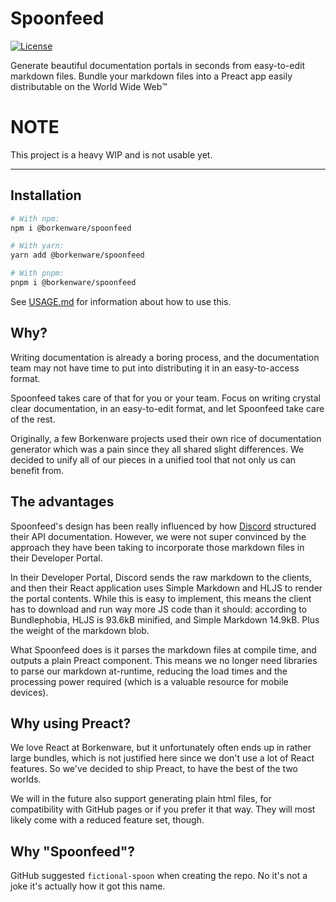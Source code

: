 # Spoonfeed
[![License](https://img.shields.io/github/license/borkenware/spoonfeed.svg?style=flat-square)](https://github.com/borkenware/spoonfeed/blob/mistress/LICENSE)

Generate beautiful documentation portals in seconds from easy-to-edit markdown files. Bundle your markdown files
into a Preact app easily distributable on the World Wide Web:tm:

# NOTE
This project is a heavy WIP and is not usable yet.

--------

## Installation
```zsh
# With npm:
npm i @borkenware/spoonfeed

# With yarn:
yarn add @borkenware/spoonfeed

# With pnpm:
pnpm i @borkenware/spoonfeed
```

See [USAGE.md](USAGE.md) for information about how to use this.

## Why?
Writing documentation is already a boring process, and the documentation team may not have time to put into
distributing it in an easy-to-access format.

Spoonfeed takes care of that for you or your team. Focus on writing crystal clear documentation, in an easy-to-edit
format, and let Spoonfeed take care of the rest.

Originally, a few Borkenware projects used their own rice of documentation generator which was a pain since they
all shared slight differences. We decided to unify all of our pieces in a unified tool that not only us can benefit
from.

## The advantages
Spoonfeed's design has been really influenced by how [Discord](https://discord.com) structured their API documentation.
However, we were not super convinced by the approach they have been taking to incorporate those markdown files in
their Developer Portal.

In their Developer Portal, Discord sends the raw markdown to the clients, and then their React application uses
Simple Markdown and HLJS to render the portal contents. While this is easy to implement, this means the client
has to download and run way more JS code than it should: according to Bundlephobia, HLJS is 93.6kB minified, and
Simple Markdown 14.9kB. Plus the weight of the markdown blob.

What Spoonfeed does is it parses the markdown files at compile time, and outputs a plain Preact component. This means
we no longer need libraries to parse our markdown at-runtime, reducing the load times and the processing power required
(which is a valuable resource for mobile devices).

## Why using Preact?
We love React at Borkenware, but it unfortunately often ends up in rather large bundles, which is not justified here
since we don't use a lot of React features. So we've decided to ship Preact, to have the best of the two worlds.

We will in the future also support generating plain html files, for compatibility with GitHub pages or if you prefer
it that way. They will most likely come with a reduced feature set, though.

## Why "Spoonfeed"?
GitHub suggested `fictional-spoon` when creating the repo. No it's not a joke it's actually how it got this name.
